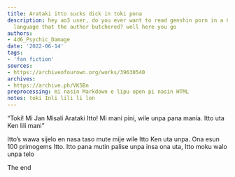 ```yaml
---
title: Arataki itto sucks dick in toki pona
description: hey ao3 user, do you ever want to read genshin porn in a Constructed
  language that the author butchered? well here you go
authors:
- 4d6_Psychic_Damage
date: '2022-06-14'
tags:
- 'fan fiction'
sources:
- https://archiveofourown.org/works/39630540
archives:
- https://archive.ph/VK5Bn
preprocessing: mi nasin Markdown e lipu open pi nasin HTML
notes: toki Inli lili li lon
---
```


“Toki! Mi Jan Misali Arataki Itto! Mi mani pini, wile unpa pana mania. Itto uta Ken lili mani”

Itto’s wawa sijelo en nasa taso mute mije wile Itto Ken uta unpa. Ona esun 100 primogems Itto. Itto pana mutin palise unpa insa ona uta, Itto moku walo unpa telo

The end